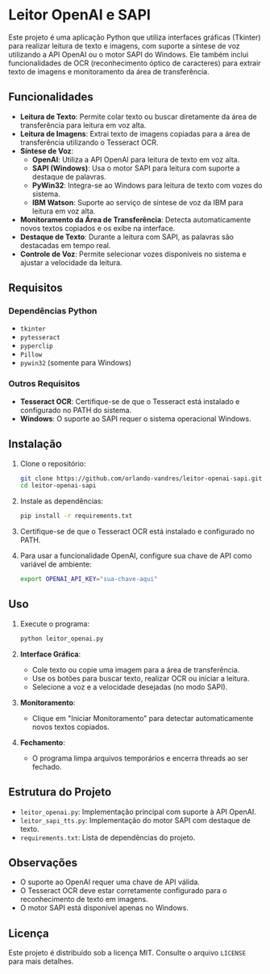 # Leitor OpenAI e SAPI

Este projeto é uma aplicação Python que utiliza interfaces gráficas (Tkinter) para realizar leitura de texto e imagens, com suporte a síntese de voz utilizando a API OpenAI ou o motor SAPI do Windows. Ele também inclui funcionalidades de OCR (reconhecimento óptico de caracteres) para extrair texto de imagens e monitoramento da área de transferência.

## Funcionalidades

- **Leitura de Texto**: Permite colar texto ou buscar diretamente da área de transferência para leitura em voz alta.
- **Leitura de Imagens**: Extrai texto de imagens copiadas para a área de transferência utilizando o Tesseract OCR.
- **Síntese de Voz**:
  - **OpenAI**: Utiliza a API OpenAI para leitura de texto em voz alta.
  - **SAPI (Windows)**: Usa o motor SAPI para leitura com suporte a destaque de palavras.
  - **PyWin32**: Integra-se ao Windows para leitura de texto com vozes do sistema.
  - **IBM Watson**: Suporte ao serviço de síntese de voz da IBM para leitura em voz alta.
- **Monitoramento da Área de Transferência**: Detecta automaticamente novos textos copiados e os exibe na interface.
- **Destaque de Texto**: Durante a leitura com SAPI, as palavras são destacadas em tempo real.
- **Controle de Voz**: Permite selecionar vozes disponíveis no sistema e ajustar a velocidade da leitura.

## Requisitos

### Dependências Python
- `tkinter`
- `pytesseract`
- `pyperclip`
- `Pillow`
- `pywin32` (somente para Windows)

### Outros Requisitos
- **Tesseract OCR**: Certifique-se de que o Tesseract está instalado e configurado no PATH do sistema.
- **Windows**: O suporte ao SAPI requer o sistema operacional Windows.

## Instalação

1. Clone o repositório:
   ```bash
   git clone https://github.com/orlando-vandres/leitor-openai-sapi.git
   cd leitor-openai-sapi
   ```

2. Instale as dependências:
   ```bash
   pip install -r requirements.txt
   ```

3. Certifique-se de que o Tesseract OCR está instalado e configurado no PATH.

4. Para usar a funcionalidade OpenAI, configure sua chave de API como variável de ambiente:
   ```bash
   export OPENAI_API_KEY="sua-chave-aqui"
   ```

## Uso

1. Execute o programa:
   ```bash
   python leitor_openai.py
   ```

2. **Interface Gráfica**:
   - Cole texto ou copie uma imagem para a área de transferência.
   - Use os botões para buscar texto, realizar OCR ou iniciar a leitura.
   - Selecione a voz e a velocidade desejadas (no modo SAPI).

3. **Monitoramento**:
   - Clique em "Iniciar Monitoramento" para detectar automaticamente novos textos copiados.

4. **Fechamento**:
   - O programa limpa arquivos temporários e encerra threads ao ser fechado.

## Estrutura do Projeto

- `leitor_openai.py`: Implementação principal com suporte à API OpenAI.
- `leitor_sapi_tts.py`: Implementação do motor SAPI com destaque de texto.
- `requirements.txt`: Lista de dependências do projeto.

## Observações

- O suporte ao OpenAI requer uma chave de API válida.
- O Tesseract OCR deve estar corretamente configurado para o reconhecimento de texto em imagens.
- O motor SAPI está disponível apenas no Windows.

## Licença

Este projeto é distribuído sob a licença MIT. Consulte o arquivo `LICENSE` para mais detalhes.